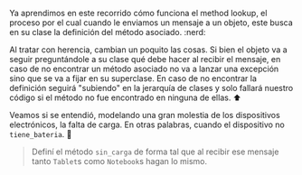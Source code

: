 Ya aprendimos en este recorrido cómo funciona el method lookup, el proceso por el cual cuando le enviamos un mensaje a un objeto, este busca en su clase la definición del método asociado. :nerd:

Al tratar con herencia, cambian un poquito las cosas. Si bien el objeto va a seguir preguntándole a su clase qué debe hacer al recibir el mensaje, en caso de no encontrar un método asociado no va a lanzar una excepción sino que se va a fijar en su superclase. En caso de no encontrar la definición seguirá "subiendo" en la jerarquía de clases y solo fallará nuestro código si el método no fue encontrado en ninguna de ellas. :arrow_up:

Veamos si se entendió, modelando una gran molestia de los dispositivos electrónicos, la falta de carga. En otras palabras, cuando el dispositivo no `tiene_bateria`. :battery:

> Definí el método `sin_carga` de forma tal que al recibir ese mensaje tanto `Tablet`s como `Notebook`s hagan lo mismo.
